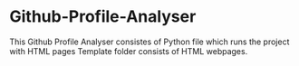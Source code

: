 # Github-Profile-Analyser
This Github Profile Analyser consistes of Python file which runs the project with HTML pages
Template folder consists of HTML webpages.
